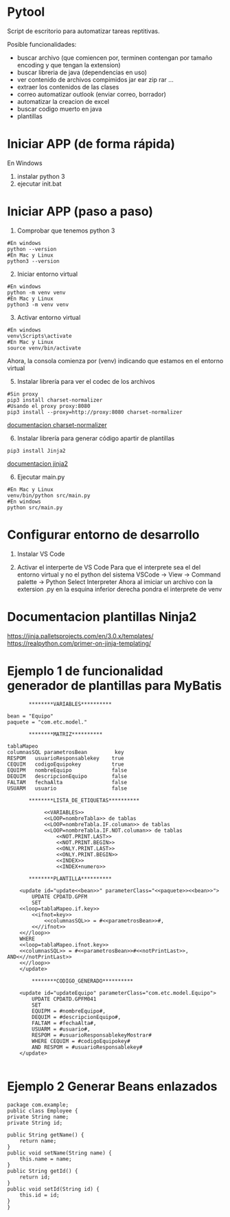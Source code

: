 # Pytool
Script de escritorio para automatizar tareas reptitivas.

Posible funcionalidades:
- buscar archivo (que comiencen por, terminen contengan por tamaño encoding y que tengan la extension)
- buscar libreria de java (dependencias en uso)
- ver contenido de archivos compimidos jar ear zip rar ... 
- extraer los contenidos de las clases
- correo automatizar outlook (enviar correo, borrador)
- automatizar la creacion de excel
- buscar codigo muerto en java
- plantillas

# Iniciar APP (de forma rápida)

En Windows 
1. instalar python 3
2. ejecutar init.bat 

# Iniciar APP (paso a paso)

1. Comprobar que tenemos python 3
```
#En windows
python --version
#En Mac y Linux
python3 --version 
```

2. Iniciar entorno virtual
```
#En windows
python -m venv venv
#En Mac y Linux
python3 -m venv venv
```

3. Activar entorno virtual
```
#En windows
venv\Scripts\activate
#En Mac y Linux
source venv/bin/activate
```
Ahora, la consola comienza por (venv)
indicando que estamos en el entorno virtual


5. Instalar librería para ver el codec de los archivos
```
#Sin proxy
pip3 install charset-normalizer
#Usando el proxy proxy:8080
pip3 install --proxy=http://proxy:8080 charset-normalizer
```
[documentacion charset-normalizer](https://charset-normalizer.readthedocs.io/en/latest/user/getstarted.html)


6. Instalar librería para generar código apartir de plantillas
```
pip3 install Jinja2
```
[documentacion jinja2](https://jinja.palletsprojects.com/en/3.1.x/templates/#expressions)


6. Ejecutar main.py
```
#En Mac y Linux
venv/bin/python src/main.py
#En windows
python src/main.py
```
# Configurar entorno de desarrollo 

1. Instalar VS Code

2. Activar el interperte de VS Code
Para que el interprete sea el del entorno virtual
y no el python del sistema
VSCode -> View -> Command palette -> Python Select Interpreter 
Ahora al imiciar un archivo con la extersion .py 
en la esquina inferior derecha pondra el interprete de venv

# Documentacion plantillas Ninja2

https://jinja.palletsprojects.com/en/3.0.x/templates/
https://realpython.com/primer-on-jinja-templating/


# Ejemplo 1 de funcionalidad generador de plantillas para MyBatis 

```
       ********VARIABLES**********

bean = "Equipo"
paquete = "com.etc.model."

       ********MATRIZ**********

tablaMapeo
columnasSQL parametrosBean         key 
RESPOM   usuarioResponsablekey    true
CEQUIM   codigoEquipokey          true
EQUIPM   nombreEquipo             false
DEQUIM   descripcionEquipo        false
FALTAM   fechaAlta                false
USUARM   usuario                  false

       ********LISTA_DE_ETIQUETAS**********

            <<VARIABLES>>
            <<LOOP=nombreTabla>> de tablas
            <<LOOP=nombreTabla.IF.columan>> de tablas
            <<LOOP=nombreTabla.IF.NOT.columan>> de tablas
                <<NOT.PRINT.LAST>>
                <<NOT.PRINT.BEGIN>>
                <<ONLY.PRINT.LAST>>
                <<ONLY.PRINT.BEGIN>>
                <<INDEX>>
                <<INDEX+numero>>
            
       ********PLANTILLA**********

	<update id="update<<bean>>" parameterClass="<<paquete>><<bean>>">
		UPDATE CPDATD.GPFM
		SET       
    <<loop=tablaMapeo.if.key>>
        <<ifnot=key>>
            <<columnasSQL>> = #<<parametrosBean>>#,
        <<//ifnot>>
    <<//loop>>   
    WHERE
    <<loop=tablaMapeo.ifnot.key>>
    <<columnasSQL>> = #<<parametrosBean>>#<<notPrintLast>>, AND<<//notPrintLast>>
    <<//loop>>
	</update>
    
        ********CODIGO_GENERADO**********
    
    <update id="updateEquipo" parameterClass="com.etc.model.Equipo">
		UPDATE CPDATD.GPFM041
		SET
		EQUIPM = #nombreEquipo#,
		DEQUIM = #descripcionEquipo#,
		FALTAM = #fechaAlta#,
		USUARM = #usuario#,
		RESPOM = #usuarioResponsablekeyMostrar#
		WHERE CEQUIM = #codigoEquipokey#
		AND RESPOM = #usuarioResponsablekey#
	</update>
    
```  

# Ejemplo 2 Generar Beans enlazados


``` 
package com.example;  
public class Employee {  
private String name;  
private String id;  
 
public String getName() {  
    return name;  
}  
public void setName(String name) {  
    this.name = name;  
}  
public String getId() {  
    return id;  
}  
public void setId(String id) {  
    this.id = id;  
}  
}  
``` 